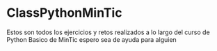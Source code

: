 # ClassPythonMinTic
Estos son todos los ejercicios y retos realizados a lo largo del curso de Python Basico de MinTic espero sea de ayuda para alguien
